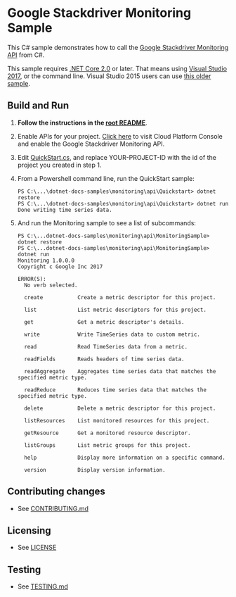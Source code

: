 # Google Stackdriver Monitoring Sample

This C# sample demonstrates how to call the
[Google Stackdriver Monitoring API](https://cloud.google.com/monitoring/docs) from C#.

This sample requires [.NET Core 2.0](
    https://www.microsoft.com/net/core) or later.  That means using
[Visual Studio 2017](
    https://www.visualstudio.com/), or the command line.  Visual Studio 2015 users
can use [this older sample](
    https://github.com/GoogleCloudPlatform/dotnet-docs-samples/tree/vs2015/monitoring/api).

## Build and Run

1.  **Follow the instructions in the [root README](../../README.md)**.

4.  Enable APIs for your project.
    [Click here](https://console.cloud.google.com/flows/enableapi?apiid=monitoring.googleapis.com&showconfirmation=true)
    to visit Cloud Platform Console and enable the Google Stackdriver Monitoring API.

7. Edit [QuickStart.cs](QuickStart/QuickStart.cs), and replace YOUR-PROJECT-ID with the id of the project you created in step 1.

9.  From a Powershell command line, run the QuickStart sample:
    ```
    PS C:\...\dotnet-docs-samples\monitoring\api\Quickstart> dotnet restore
    PS C:\...\dotnet-docs-samples\monitoring\api\Quickstart> dotnet run
    Done writing time series data.
    ```

10. And run the Monitoring sample to see a list of subcommands:
    ```
    PS C:\...dotnet-docs-samples\monitoring\api\MonitoringSample> dotnet restore
    PS C:\...dotnet-docs-samples\monitoring\api\MonitoringSample> dotnet run
    Monitoring 1.0.0.0
    Copyright c Google Inc 2017

    ERROR(S):
      No verb selected.

      create           Create a metric descriptor for this project.

      list             List metric descriptors for this project.

      get              Get a metric descriptor's details.

      write            Write TimeSeries data to custom metric.

      read             Read TimeSeries data from a metric.

      readFields       Reads headers of time series data.

      readAggregate    Aggregates time series data that matches the specified metric type.

      readReduce       Reduces time series data that matches the specified metric type.

      delete           Delete a metric descriptor for this project.

      listResources    List monitored resources for this project.

      getResource      Get a monitored resource descriptor.

      listGroups       List metric groups for this project.

      help             Display more information on a specific command.

      version          Display version information.
    ```

## Contributing changes

* See [CONTRIBUTING.md](../../CONTRIBUTING.md)

## Licensing

* See [LICENSE](../../LICENSE)

## Testing

* See [TESTING.md](../../TESTING.md)
